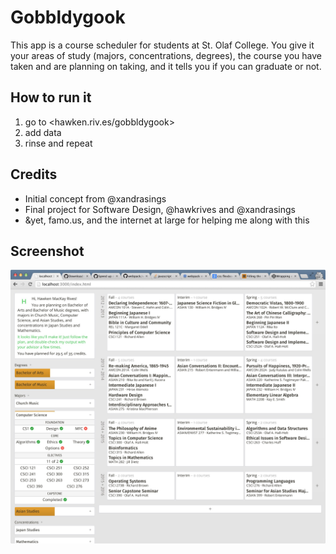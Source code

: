 # Gobbldygook
This app is a course scheduler for students at St. Olaf College. You give it your areas of study (majors, concentrations, degrees), the course you have taken and are planning on taking, and it tells you if you can graduate or not.

## How to run it
1. go to <hawken.riv.es/gobbldygook>
2. add data
3. rinse and repeat

## Credits
- Initial concept from @xandrasings
- Final project for Software Design, @hawkrives and @xandrasings
- &yet, famo.us, and the internet at large for helping me along with this

## Screenshot
![Screenshot!](./screenshot.png)
